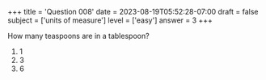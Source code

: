 +++
title = 'Question 008'
date = 2023-08-19T05:52:28-07:00
draft = false
subject = ['units of measure']
level = ['easy']
answer = 3
+++

How many teaspoons are in a tablespoon?

1. 1
1. 3
1. 6

